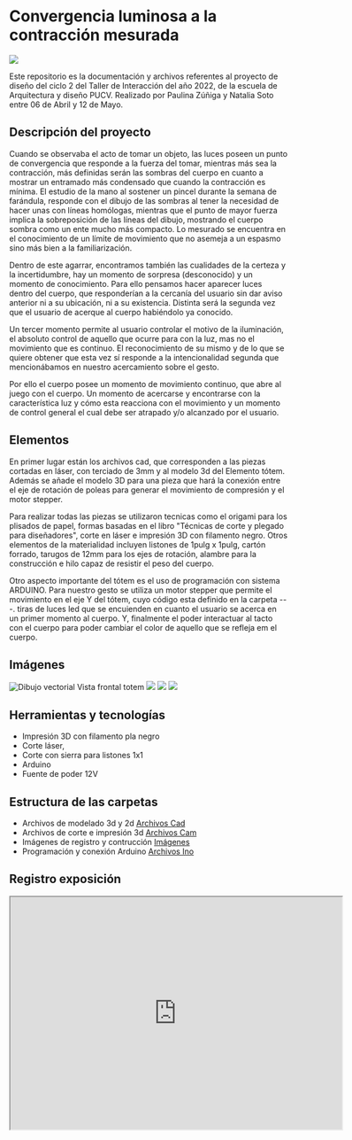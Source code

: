 # Convergencia luminosa a la contracción mesurada

<img src="https://github.com/Paulina99Z/documentacion-proyecto/blob/main/img/totem%201-1/WhatsApp%20Image%202022-05-18%20at%2011.23.54%20PM.jpeg">

Este repositorio es la documentación y archivos referentes al proyecto de diseño del ciclo 2 del Taller de Interacción del año 2022, de la escuela de Arquitectura y diseño PUCV. Realizado por Paulina Zúñiga y Natalia Soto entre 06 de Abril y 12 de Mayo.

##  Descripción del proyecto

Cuando se observaba el acto de tomar un objeto, las luces poseen un punto de convergencia que responde a la fuerza del tomar, mientras más sea la contracción, más definidas serán las sombras del cuerpo en cuanto a mostrar un entramado más condensado que cuando la contracción es mínima. El estudio de la mano al sostener un pincel durante la semana de farándula, responde con el dibujo de las sombras al tener la necesidad de hacer unas con líneas homólogas, mientras que el punto de mayor fuerza implica la sobreposición de las líneas del dibujo, mostrando el cuerpo sombra como un ente mucho más compacto. Lo mesurado se encuentra en el conocimiento de un límite de movimiento que no asemeja a un espasmo sino más bien a la familiarización.

Dentro de este agarrar, encontramos también las cualidades de la certeza y la incertidumbre, hay un momento de sorpresa (desconocido) y un momento de conocimiento. Para ello pensamos hacer aparecer luces dentro del cuerpo, que responderían a la cercanía del usuario sin dar aviso anterior ni a su ubicación, ni a su existencia. Distinta será la segunda vez que el usuario de acerque al cuerpo habiéndolo ya conocido.

Un tercer momento permite al usuario controlar el motivo de la iluminación, el absoluto control de aquello que ocurre para con la luz, mas no el movimiento que es continuo. El reconocimiento de su mismo y de lo que se quiere obtener que esta vez sí responde a la intencionalidad segunda que mencionábamos en nuestro acercamiento sobre el gesto.

Por ello el cuerpo posee un momento de movimiento continuo, que abre al juego con el cuerpo. Un momento de acercarse y encontrarse con la característica luz y cómo esta reacciona con el movimiento y un momento de control general el cual debe ser atrapado y/o alcanzado por el usuario.

## Elementos 

En primer lugar están los archivos cad, que corresponden a las piezas cortadas en láser, con terciado de 3mm y al modelo 3d del Elemento tótem.
Además se añade el modelo 3D para una pieza que hará la conexión entre el eje de rotación de poleas para generar el movimiento de compresión y el motor stepper.

Para realizar todas las piezas se utilizaron tecnicas como el origami para los plisados de papel, formas basadas en el libro "Técnicas de corte y plegado para diseñadores", corte en láser e impresión 3D con filamento negro.
Otros elementos de la materialidad incluyen listones de 1pulg x 1pulg, cartón forrado, tarugos de 12mm para los ejes de rotación, alambre para la construcción e hilo capaz de resistir el peso del cuerpo.

Otro aspecto importante del tótem es el uso de programación con sistema ARDUINO. Para nuestro gesto se utiliza un motor stepper que permite el movimiento en el eje Y del tótem, cuyo código esta definido en la carpeta ---. tiras de luces led que se encuienden en cuanto el usuario se acerca en un primer momento al cuerpo. Y, finalmente el poder interactuar al tacto con el cuerpo para poder cambiar el color de aquello que se refleja em el cuerpo.

## Imágenes
![Dibujo vectorial Vista frontal totem](https://raw.githubusercontent.com/Paulina99Z/documentacion-proyecto/main/img/totem%201-1/Totem%20dibujos-03.png)
<img src="https://github.com/Paulina99Z/documentacion-proyecto/blob/main/img/totem%201-1/WhatsApp%20Image%202022-05-18%20at%2011.23.54%20PM.jpeg">
<img src="https://raw.githubusercontent.com/Paulina99Z/documentacion-proyecto/main/img/totem%201-1/Totem%20dibujos-03.png">
<img src="https://github.com/Paulina99Z/documentacion-proyecto/blob/main/img/totem%201-1/Modelo%20digital%20totem.jpg">

## Herramientas y tecnologías
- Impresión 3D con filamento pla negro
- Corte láser, 
- Corte con sierra para listones 1x1
- Arduino
- Fuente de poder 12V

## Estructura de las carpetas
- Archivos de modelado 3d y 2d [Archivos Cad](https://github.com/Paulina99Z/documentacion-proyecto/tree/main/cad)
- Archivos de corte e impresión 3d [Archivos Cam](https://github.com/Paulina99Z/documentacion-proyecto/tree/main/cam)
- Imágenes de registro y contrucción [Imágenes](https://github.com/Paulina99Z/documentacion-proyecto/tree/main/img)
- Programación y conexión Arduino [Archivos Ino](https://github.com/Paulina99Z/documentacion-proyecto/tree/main/ino)

## Registro exposición
<iframe width="600" height = "420" src="https://www.youtube.com/watch?v=4rSVPTRsMz8"> </iframe>
